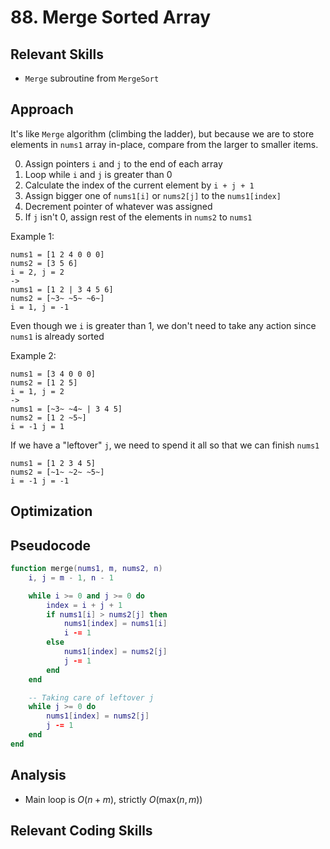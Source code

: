 # 88. Merge Sorted Array

## Relevant Skills

- `Merge` subroutine from `MergeSort`

## Approach

It's like `Merge` algorithm (climbing the ladder), but because we are to store elements in `nums1` array in-place, compare from the larger to smaller items.

0. Assign pointers `i` and `j` to the end of each array
0. Loop while `i` and `j` is greater than 0
0. Calculate the index of the current element by `i + j + 1`
0. Assign bigger one of `nums1[i]` or `nums2[j]` to the `nums1[index]`
0. Decrement pointer of whatever was assigned
0. If `j` isn't 0, assign rest of the elements in `nums2` to `nums1`

Example 1:

```
nums1 = [1 2 4 0 0 0]
nums2 = [3 5 6]
i = 2, j = 2
->
nums1 = [1 2 | 3 4 5 6]
nums2 = [~3~ ~5~ ~6~]
i = 1, j = -1
```

Even though we `i` is greater than 1, we don't need to take any action since `nums1` is already sorted

Example 2:

```
nums1 = [3 4 0 0 0]
nums2 = [1 2 5]
i = 1, j = 2
->
nums1 = [~3~ ~4~ | 3 4 5]
nums2 = [1 2 ~5~]
i = -1 j = 1
```

If we have a "leftover" `j`, we need to spend it all so that we can finish `nums1`

```
nums1 = [1 2 3 4 5]
nums2 = [~1~ ~2~ ~5~]
i = -1 j = -1
```

## Optimization

## Pseudocode

```lua
function merge(nums1, m, nums2, n)
    i, j = m - 1, n - 1

    while i >= 0 and j >= 0 do
        index = i + j + 1
        if nums1[i] > nums2[j] then
            nums1[index] = nums1[i]
            i -= 1
        else
            nums1[index] = nums2[j]
            j -= 1
        end
    end

    -- Taking care of leftover j
    while j >= 0 do
        nums1[index] = nums2[j]
        j -= 1
    end
end
```

## Analysis

- Main loop is $O(n + m)$, strictly $O(\text{max} (n, m))$

## Relevant Coding Skills

